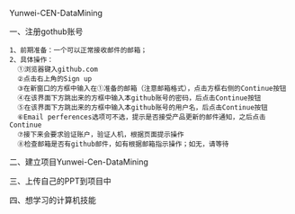 Yunwei-CEN-DataMining

一、注册gothub账号

    1、前期准备：一个可以正常接收邮件的邮箱；
    2、具体操作：
      ①浏览器键入github.com
      ②点击右上角的Sign up
      ③在新窗口的方框中输入在①准备的邮箱（注意邮箱格式），点击方框右侧的Continue按钮
      ④在该界面下方跳出来的方框中输入本github账号的密码，后点击Continue按钮
      ⑤在该界面下方跳出来的方框中输入本github账号的用户名，后点击Continue按钮
      ⑥Email perferences选项可不选，提示是否接受产品更新的邮件通知，之后点击Continue
      ⑦接下来会要求验证账户，验证人机，根据页面提示操作
      ⑧检查邮箱是否有github邮件，如有根据邮箱指示操作；如无，请等待
二、建立项目Yunwei-Cen-DataMining
    
三、上传自己的PPT到项目中

四、想学习的计算机技能
